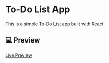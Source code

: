 # To-Do List App

This is a simple To-Do List app built with React

## :computer: Preview

[Live Preview](https://todo-app-ea.netlify.app/)